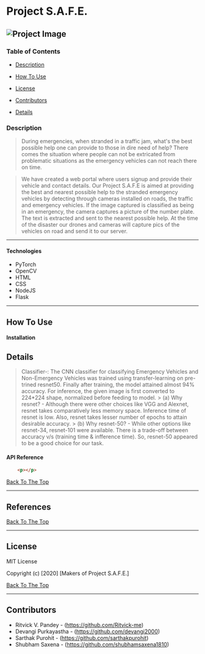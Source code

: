 # Project S.A.F.E.

![Project Image](project-image-url)
---

### Table of Contents

- [Description](#description)
- [How To Use](#how-to-use)

- [License](#license)
- [Contributors](#contributors)
- [Details](#details)

### Description

> During emergencies, when stranded in a traffic jam, what's the best possible help one can provide to those in dire need of help? There comes the situation where people can not be extricated from problematic situations as the emergency vehicles can not reach there on time.

> We have created a web portal where users signup and provide their vehicle and contact details. Our Project S.A.F.E is aimed at providing the best and nearest possible help to the stranded emergency vehicles by detecting through cameras installed on roads, the traffic and emergency vehicles. If the image captured  is classified as being in an emergency, the camera captures a picture of the number plate. The text is extracted and sent to the nearest possible help. At the time of the disaster our drones and cameras will capture pics of the vehicles on road and send it to our server.

---



#### Technologies

- PyTorch
- OpenCV
- HTML
- CSS
- NodeJS
- Flask

---

## How To Use

#### Installation



## Details
> Classifier-:
    The CNN classifier for classifying Emergency Vehicles and Non-Emergency Vehicles was trained using transfer-learning on pre-trined resnet50.
    Finally after training, the model attained almost 94% accuracy.
    For inference, the given image is first converted to 224\*224 shape, normalized before feeding to model.
    > (a) Why resnet?
        - Although there were other choices like VGG and Alexnet, resnet takes comparatively less memory space. Inference time of resnet is low. Also, resnet takes lesser number           of epochs to attain desirable accuracy.
    > (b) Why resnet-50?
        - While other options like resnet-34, resnet-101 were available. There is a trade-off between accuracy v/s (training time & infference time). So, resnet-50 appeared to             be a good choice for our task.
    
    

    

#### API Reference

```html
    <p></p>
```
[Back To The Top](#read-me-template)

---

## References
[Back To The Top](#read-me-template)

---

## License

MIT License

Copyright (c) [2020] [Makers of Project S.A.F.E.]


[Back To The Top](#read-me-template)

---

## Contributors

- Ritvick V. Pandey - (https://github.com/Ritvick-me)
- Devangi Purkayastha - (https://github.com/devangi2000)
- Sarthak Purohit - (https://github.com/sarthakpurohit)
- Shubham Saxena - (https://github.com/shubhamsaxena1810)


